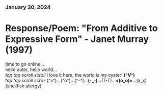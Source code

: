 ### January 30, 2024  
# Response/Poem: "From Additive to Expressive Form" - Janet Murray (1997)  

time to go online...  
hello puter, hello world...  
*tap tap scroll scroll* i love it here, the world is my oyster! **(^V^)**  
*tap tap scroll scro-* (^v^)...(^o^)...(^-^)...**(-_-)**...(T-T)...**<(o_o)>**...(x_x)    
(shellfish allergy)  

